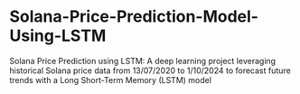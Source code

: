 # Solana-Price-Prediction-Model-Using-LSTM
Solana Price Prediction using LSTM: A deep learning project leveraging historical Solana price data from 13/07/2020 to 1/10/2024 to forecast future trends with a Long Short-Term Memory (LSTM) model
